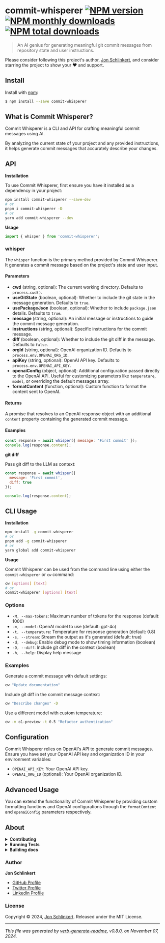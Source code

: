 # commit-whisperer [![NPM version](https://img.shields.io/npm/v/commit-whisperer.svg?style=flat)](https://www.npmjs.com/package/commit-whisperer) [![NPM monthly downloads](https://img.shields.io/npm/dm/commit-whisperer.svg?style=flat)](https://npmjs.org/package/commit-whisperer) [![NPM total downloads](https://img.shields.io/npm/dt/commit-whisperer.svg?style=flat)](https://npmjs.org/package/commit-whisperer)

> An AI genius for generating meaningful git commit messages from repository state and user instructions.

Please consider following this project's author, [Jon Schlinkert](https://github.com/jonschlinkert), and consider starring the project to show your :heart: and support.

## Install

Install with [npm](https://www.npmjs.com/):

```sh
$ npm install --save commit-whisperer
```

## What is Commit Whisperer?

Commit Whisperer is a CLI and API for crafting meaningful commit messages using AI.

By analyzing the current state of your project and any provided instructions, it helps generate commit messages that accurately describe your changes.

## API

**Installation**

To use Commit Whisperer, first ensure you have it installed as a dependency in your project:

```sh
npm install commit-whisperer --save-dev
# or
pnpm i commit-whisperer -D
# or
yarn add commit-whisperer --dev
```

**Usage**

```ts
import { whisper } from 'commit-whisperer';
```

### whisper

The `whisper` function is the primary method provided by Commit Whisperer. It generates a commit message based on the project's state and user input.

#### Parameters

* **cwd** (string, optional): The current working directory. Defaults to `process.cwd()`.
* **useGitState** (boolean, optional): Whether to include the git state in the message generation. Defaults to `true`.
* **usePackageJson** (boolean, optional): Whether to include `package.json` details. Defaults to `true`.
* **message** (string, optional): An initial message or instructions to guide the commit message generation.
* **instructions** (string, optional): Specific instructions for the commit message.
* **diff** (boolean, optional): Whether to include the git diff in the message. Defaults to `false`.
* **orgId** (string, optional): OpenAI organization ID. Defaults to `process.env.OPENAI_ORG_ID`.
* **apiKey** (string, optional): OpenAI API key. Defaults to `process.env.OPENAI_API_KEY`.
* **openaiConfig** (object, optional): Additional configuration passed directly to the OpenAI API. Useful for customizing parameters like `temperature`, `model`, or overriding the default messages array.
* **formatContent** (function, optional): Custom function to format the content sent to OpenAI.

#### Returns

A promise that resolves to an OpenAI response object with an additional `content` property containing the generated commit message.

#### Examples

```js
const response = await whisper({ message: 'First commit' });
console.log(response.content);
```

**git diff**

Pass git diff to the LLM as context:

```js
const response = await whisper({
  message: 'First commit',
  diff: true
});

console.log(response.content);
```

## CLI Usage

**Installation**

```sh
npm install -g commit-whisperer
# or
pnpm add -g commit-whisperer
# or
yarn global add commit-whisperer
```

**Usage**

Commit Whisperer can be used from the command line using either the `commit-whisperer` or `cw` command:

```sh
cw [options] [text]
# or
commit-whisperer [options] [text]
```

### Options

* `-M, --max-tokens`: Maximum number of tokens for the response (default: 1000)
* `-m, --model`: OpenAI model to use (default: gpt-4o)
* `-t, --temperature`: Temperature for response generation (default: 0.8)
* `-s, --stream`: Stream the output as it's generated (default: true)
* `-d, --debug`: Enable debug mode to show timing information (boolean)
* `-D, --diff`: Include git diff in the context (boolean)
* `-h, --help`: Display help message

### Examples

Generate a commit message with default settings:
```sh
cw "Update documentation"
```

Include git diff in the commit message context:
```sh
cw "Describe changes" -D
```

Use a different model with custom temperature:
```sh
cw -m o1-preview -t 0.5 "Refactor authentication"
```

## Configuration

Commit Whisperer relies on OpenAI's API to generate commit messages. Ensure you have set your OpenAI API key and organization ID in your environment variables:

* `OPENAI_API_KEY`: Your OpenAI API key.
* `OPENAI_ORG_ID` (optional): Your OpenAI organization ID.

## Advanced Usage

You can extend the functionality of Commit Whisperer by providing custom formatting functions and OpenAI configurations through the `formatContent` and `openaiConfig` parameters respectively.

## About

<details>
<summary><strong>Contributing</strong></summary>

Pull requests and stars are always welcome. For bugs and feature requests, [please create an issue](../../issues/new).

</details>

<details>
<summary><strong>Running Tests</strong></summary>

Running and reviewing unit tests is a great way to get familiarized with a library and its API. You can install dependencies and run tests with the following command:

```sh
$ npm install && npm test
```

</details>

<details>
<summary><strong>Building docs</strong></summary>

_(This project's readme.md is generated by [verb](https://github.com/verbose/verb-generate-readme), please don't edit the readme directly. Any changes to the readme must be made in the [.verb.md](.verb.md) readme template.)_

To generate the readme, run the following command:

```sh
$ npm install -g verbose/verb#dev verb-generate-readme && verb
```

</details>

### Author

**Jon Schlinkert**

* [GitHub Profile](https://github.com/jonschlinkert)
* [Twitter Profile](https://twitter.com/jonschlinkert)
* [LinkedIn Profile](https://linkedin.com/in/jonschlinkert)

### License

Copyright © 2024, [Jon Schlinkert](https://github.com/jonschlinkert).
Released under the MIT License.

***

_This file was generated by [verb-generate-readme](https://github.com/verbose/verb-generate-readme), v0.8.0, on November 07, 2024._